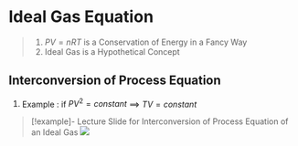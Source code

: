 # Ideal Gas Equation
>1. $PV=nRT$ is a Conservation of Energy in a Fancy Way
>2. Ideal Gas is a Hypothetical Concept

## Interconversion of Process Equation
1. Example : if $PV^2 = constant$ $\implies$ $TV = constant$
>[!example]- Lecture Slide for Interconversion of Process Equation of an Ideal Gas
>![](https://i.imgur.com/FATS8AX.png)
